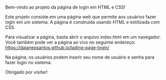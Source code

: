 Bem-vindo ao projeto da página de login em HTML e CSS!

Este projeto consiste em uma página web que permite aos usuários fazer login em um sistema. A página é construída usando HTML e estilizada com CSS.

Para visualizar a página, basta abrir o arquivo index.html em um navegador. Você também pode ver a página ao vivo no seguinte endereço: https://daianepsantos.github.io/lading-page-login/

Na página, os usuários podem inserir seu nome de usuário e senha para fazer login no sistema. 

Obrigado por visitar!



 
